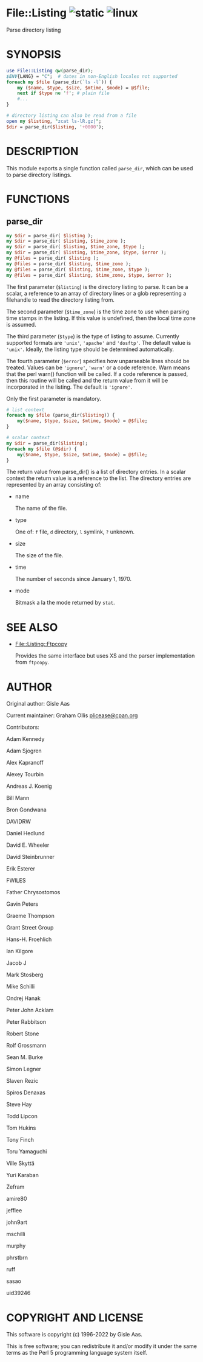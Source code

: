 # File::Listing ![static](https://github.com/PerlAlien/File-Listing/workflows/static/badge.svg) ![linux](https://github.com/PerlAlien/File-Listing/workflows/linux/badge.svg)

Parse directory listing

# SYNOPSIS

```perl
use File::Listing qw(parse_dir);
$ENV{LANG} = "C";  # dates in non-English locales not supported
foreach my $file (parse_dir(`ls -l`)) {
    my ($name, $type, $size, $mtime, $mode) = @$file;
    next if $type ne 'f'; # plain file
    #...
}

# directory listing can also be read from a file
open my $listing, "zcat ls-lR.gz|";
$dir = parse_dir($listing, '+0000');
```

# DESCRIPTION

This module exports a single function called `parse_dir`, which can be
used to parse directory listings.

# FUNCTIONS

## parse\_dir

```perl
my $dir = parse_dir( $listing );
my $dir = parse_dir( $listing, $time_zone );
my $dir = parse_dir( $listing, $time_zone, $type );
my $dir = parse_dir( $listing, $time_zone, $type, $error );
my @files = parse_dir( $listing );
my @files = parse_dir( $listing, $time_zone );
my @files = parse_dir( $listing, $time_zone, $type );
my @files = parse_dir( $listing, $time_zone, $type, $error );
```

The first parameter (`$listing`) is the directory listing to parse.
It can be a scalar, a reference to an array of directory lines or a
glob representing a filehandle to read the directory listing from.

The second parameter (`$time_zone`) is the time zone to use when
parsing time stamps in the listing. If this value is undefined,
then the local time zone is assumed.

The third parameter (`$type`) is the type of listing to assume.
Currently supported formats are `'unix'`, `'apache'` and
`'dosftp'`. The default value is `'unix'`. Ideally, the listing
type should be determined automatically.

The fourth parameter (`$error`) specifies how unparseable lines
should be treated. Values can be `'ignore'`, `'warn'` or a code reference.
Warn means that the perl warn() function will be called.  If a code
reference is passed, then this routine will be called and the return
value from it will be incorporated in the listing.  The default is
`'ignore'`.

Only the first parameter is mandatory.

```perl
# list context
foreach my $file (parse_dir($listing)) {
    my($name, $type, $size, $mtime, $mode) = @$file;
}

# scalar context
my $dir = parse_dir($listing);
foreach my $file (@$dir) {
    my($name, $type, $size, $mtime, $mode) = @$file;
}
```

The return value from parse\_dir() is a list of directory entries.
In a scalar context the return value is a reference to the list.
The directory entries are represented by an array consisting of:

- name

    The name of the file.

- type

    One of: `f` file, `d` directory, `l` symlink, `?` unknown.

- size

    The size of the file.

- time

    The number of seconds since January 1, 1970.

- mode

    Bitmask a la the mode returned by `stat`.

# SEE ALSO

- [File::Listing::Ftpcopy](https://metacpan.org/pod/File::Listing::Ftpcopy)

    Provides the same interface but uses XS and the parser implementation from `ftpcopy`.

# AUTHOR

Original author: Gisle Aas

Current maintainer: Graham Ollis <plicease@cpan.org>

Contributors:

Adam Kennedy

Adam Sjogren

Alex Kapranoff

Alexey Tourbin

Andreas J. Koenig

Bill Mann

Bron Gondwana

DAVIDRW

Daniel Hedlund

David E. Wheeler

David Steinbrunner

Erik Esterer

FWILES

Father Chrysostomos

Gavin Peters

Graeme Thompson

Grant Street Group

Hans-H. Froehlich

Ian Kilgore

Jacob J

Mark Stosberg

Mike Schilli

Ondrej Hanak

Peter John Acklam

Peter Rabbitson

Robert Stone

Rolf Grossmann

Sean M. Burke

Simon Legner

Slaven Rezic

Spiros Denaxas

Steve Hay

Todd Lipcon

Tom Hukins

Tony Finch

Toru Yamaguchi

Ville Skyttä

Yuri Karaban

Zefram

amire80

jefflee

john9art

mschilli

murphy

phrstbrn

ruff

sasao

uid39246

# COPYRIGHT AND LICENSE

This software is copyright (c) 1996-2022 by Gisle Aas.

This is free software; you can redistribute it and/or modify it under
the same terms as the Perl 5 programming language system itself.
